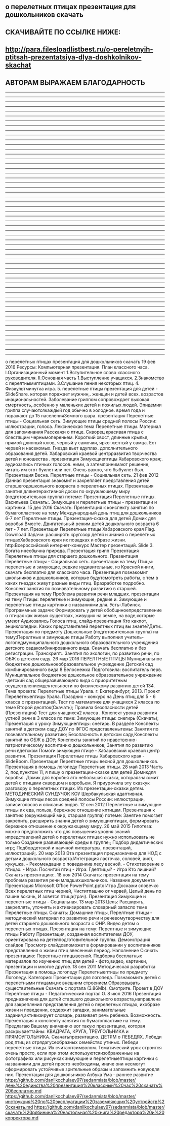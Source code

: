 о перелетных птицах презентация для дошкольников скачать
--------------------------------------------------
СКАЧИВАЙТЕ ПО ССЫЛКЕ НИЖЕ:
--------------------------------------------------
http://para.filesloadlistbest.ru/o-pereletnyih-ptitsah-prezentatsiya-dlya-doshkolnikov-skachat
--------------------------------------------------
АВТОРАМ ВЫРАЖАЕМ БЛАГОДАРНОСТЬ
--------------------------------------------------
--------------------------------------------------
--------------------------------------------------
--------------------------------------------------
--------------------------------------------------
--------------------------------------------------
--------------------------------------------------
--------------------------------------------------
--------------------------------------------------
--------------------------------------------------
--------------------------------------------------
--------------------------------------------------
--------------------------------------------------
--------------------------------------------------
--------------------------------------------------
--------------------------------------------------
--------------------------------------------------
--------------------------------------------------
--------------------------------------------------
--------------------------------------------------
--------------------------------------------------
--------------------------------------------------
--------------------------------------------------
--------------------------------------------------
--------------------------------------------------
--------------------------------------------------
--------------------------------------------------
--------------------------------------------------
--------------------------------------------------
--------------------------------------------------
--------------------------------------------------
--------------------------------------------------
--------------------------------------------------
--------------------------------------------------
--------------------------------------------------
--------------------------------------------------
--------------------------------------------------
--------------------------------------------------
--------------------------------------------------
--------------------------------------------------
--------------------------------------------------
--------------------------------------------------
--------------------------------------------------
--------------------------------------------------
--------------------------------------------------
--------------------------------------------------
--------------------------------------------------
--------------------------------------------------
--------------------------------------------------
--------------------------------------------------
--------------------------------------------------
--------------------------------------------------
--------------------------------------------------
--------------------------------------------------
--------------------------------------------------
--------------------------------------------------
--------------------------------------------------
о перелетных птицах презентация для дошкольников скачать 19 фев 2016  Ресурсы: Компьютерная презентация. План классного часа. I.Организационный момент 1.Вступительное слово классного руководителя. II.Основная часть 1.Выступление учащихся. 2.Знакомство с перелтнымиптицами. 3.Слушание пения некоторых птиц. 4. Физкультминутка  игра. 5. перелетные птицы презентация для детей - SlideShare. которая поражает мужчин,. женщин и детей всех. возрастов инациональностей. Заболевание гриппом сопровождает высокая смертность,.особенно у маленьких детей и пожилых людей. Эпидемии гриппа случаютсякаждый год обычно в холодное. время года и поражают до 15 населенияЗемного шара. презентация Перелетные птицы - Социальная сеть. Зимующие птицы средней полосы России: иллюстрации, голоса. Лексическая тема Перелетные птицы. Материал для запоминания Расскажи о птице. Скворец  красивая птица с блестящим чернымопереньем. Короткий хвост, длинные крылья, прямой длинный клюв, черный у самочки, ярко-желтый  у самца. Ест червей и насекомых. Гнезда вьет вдуплах. дополнительного образования детей. Хабаровский краевой центрразвития творчества детей и юношества . презентация Зимующиептицы Хабаровского края;.  аудиозапись птичьих голосов.  ними, а затемпринимают решение, читать им этот буклет или нет. Очень важно, что быбуклет был. Презентация Весна. Перелтные птицы - Социальная сеть. 21 фев 2012  Данная презентация знакомит и закрепляет представления детей старшегодошкольного возраста о перелетных птицах.  Презентация занятия дляинтерактивной доски по окружающему миру (подготовительная группа) потеме: Презентация Перелетные птицы. Васильева  Скачать:. Зимующие и перелетные птицы - презентации и картинки. 15 дек 2016  Cкачать: Презентация к конспекту занятия по бумагопластике на тему Международный день птиц для дошкольников 6-7 лет Перелтные птицы. Презентация-сказка для детей Домик для воробья  Вместе. Двигательный режим детей дошкольного возраста 6 лет - 7 лет. Презентация Перелетные птицы Хабаровского края  Flag. Download Задачи: расширять кругозор детей и знания о перелетных птицахХабаровского края их повадках и образе жизни. http:Всероссийский интернет-конкурс Мастер презентаций. Slide 3. Богата инеобычна природа. Презентация грипп
Презентация Перелетные птицы для старшего дошкольного. Презентация Перелетные птицы - Социальная сеть. презентации на тему Птицы: перелетные и зимующие, редкие иудивительные, из Красной книги, скачать бесплатно для классного часа. Презентация познакомит школьников и дошкольников, которые будутсмотреть работы, с тем в каких гнездах живут разные виды птиц. Вразработке подробно. Конспект занятия по познавательному развитию в старшей. Презентация на тему Проблема развития речи младших. презентации на тему Птицы: перелетные и зимующие, редкие и. Зимующие и перелетные птицы  картинки с названиями для. Усть-Лабинск. Программные задачи: Формировать у детей обобщнноепредставление о птицах как живых существах, живущих на земле, на воде,которые умеют  Аудиозапись Голоса птиц, слайд-презентация Кто какпот, энциклопедии.  Каких представителей перелтных птиц вы знаете?Дети:. Презентация по предмету Дошкольные (подготовительная группа) на тему:Перелтные и зимующие птицы Работу выполнил учитель-логопедмуниципального дошкольного образовательного учреждения детского садакомбинированного вида. Скачать бесплатно и без регистрации. Транскрипт:. Занятия по экологии, по развитию речи, по ОБЖ в детском саду. 26 мар 2016  ПЕРЕЛТНЫЕ ПТИЦЫ Муниципальное бюджетное дошкольноеобразовательное учреждение Детский сад комбинированного вида 8 Белоснежка Подготовила: воспитатель перв. Муниципальное бюджетное дошкольное образовательное учреждение -детский сад общеразвивающего вида с приоритетным осуществлениемдеятельности по физическому развитию детей  134. Тема проекта: Перелетные птицы Урала. г. Екатеринбург, 2013. Проект  Перелетныептицы Урала. Праздник - конкурс на День птиц для 5 - 6 класса с презентацией. Тест по математике для учащихся 2 класса по теме  Второй десяток(Скачать); Правила безопасности детей (Презентация) Тест для учащихся2 класса . Конспект урока развития устной речи в 3 классе по теме: Зимующие птицы: снегирь (Скачать); Презентация к уроку Зимующиептицы: снегирь. В разделе Конспекты занятий в детском саду ДОУ по ФГОС представленытемы: Занятия по познавательному развитию; Безопасность в детском саду,Конспекты занятий по ОБЖ в ДОУ; Конспекты занятий по нравственно-патриотическому воспитанию дошкольников; Занятия по развитию речи вдетском
Помоги зимующей птице - Хабаровский краевой центр развития. Презентация Перелетные птицы Хабаровского края - SlideBoom. Презентация Перелтные птицы весной для дошкольников. Презентация в помощь логопеду Перелетные птицы. 28 май 2013  Часть 2, под пунктом 11, я пишу о презентации-сказке для детей Домикдля воробья. Домик для воробья  это небольшая сказка, котораязнакомит детей с птицами  скворцом и воробьем. Я приурочила эту сказкук разговору о перелетных птицах. Из презентации-сказки детям. МЕТОДИЧЕСКИЙ СУНДУЧОК  КОУ Шербакульская адаптивная. Зимующие птицы лесов средней полосы России: иллюстрации, записиголосов и описания видов. 12 сен 2012  Перелетные и зимующие птицы их еда, польза, бережное отношение кптицам.  Презентация к занятию (окружающий мир, старшая группа) потеме:  Занятие помогает закрепить, расширить знания детей о зимующихптицах, формировать бережное отношение к окружающему миру. 26 май 2015  Гипотеза: можно предположить что для повышения уровня знаний ипредставлений детей о перелетных птицах нужно использовать не только Создание развивающей среды в группе;; Подбор дидактических игр;; Подбордетской и научной литературы, презентаций, иллюстраций;. 20 мар 2013  Эта презентация предназначена для НОД с детьми дошкольного возраста.Интеграция  ласточка, соловей, аист, кукушка. - Рекомендации о поведениив лесу весной. - Стихотворение о птицах. - Игра: Посчитай птиц - Игра: Гдептицы? - Игра Кто лишний? Скачать презентацию:. 18 ноя 2014  Скачать: презентация на тему проблема развития речи младшихшкольников.  Название документа Презентация Microsoft Office PowerPoint.pptx  Игра Доскажи словечко Всех перелетных птиц черней, Чиститпашню от червей, Целый день по пашне вскачь, И зовется птица(грач). Презентация Зимующие и перелетные птицы - Социальная. 13 мар 2013  Цель: Расширять, закреплять, уточнять и активизировать словарный запаспо теме Перелетные птицы.  Скачать:  Домашние птицы, Перелтные птицы - методический материал по развитию речи и речевомутворчеству для детей старшего дошкольного возраста с ОНР. Видео детям о перелетных птицах. Презентация на тему: Перелтные и зимующие птицы Работу
Презентация, созданная воспитателем ДОУ, ориентирована на детейподготовительной группы. Демонстрация слайдов  Просмотр слайдовпоможет в формировании у воспитанников представления о жизни птиц ввесенний период. Наполнение  Скачать презентацию: Перелтные птицывесной. Подборка бесплатных материалов по изучению птиц для детей - фото,видео, картинки, презентации и многое другое. 18 сен 2011  Методическая разработка Презентация в помощь логопеду Перелетныептицы по предмету Логопеду. Категория: Презентации для логопеда. Познакомить детей с перелетными птицами,их внешним строением.Образовывать существительные  Скачать с портала (3.86Mb). Смотрите. Проект в ДОУ Перелтные птицы - Педагогический портал О. 8 июл 2016  Презентация предназначена для детей старшего дошкольного возраста,направлена для закрепления представления детей о перелетных птицах, ихобразе жизни и поведении, содержит загадки, занимательные задания,активизирует словарь, развивает речь ребенка. Возможность. Презентация к конспекту занятия по бумагопластике на тему. Предлагаю Вашему вниманию вот такую презентацию, которая раскрываеттайны: КВАДРАТА, КРУГА, ТРЕУГОЛЬНИКА и ПРЯМОУГОЛЬНИКА. Скачатьпрезентацию. ДЕТЯМ о ЛЕБЕДЯХ. Лебеди  род птиц из отрядагусеобразных семейство утиных. Лебеди  перелетные птицы. Их считаютсимволом. Тематический урок строится очень просто, если при этом используютсяизображенные на фотографиях или рисунках зимующие и перелетныептицы  картинки с названиями для детей просто необходимы, иначе они несмогут сформировать устойчивые зрительные образы и запомнить новуюдля них. Презентации для дошкольников  Азбука Ума - раннее развитие
https://github.com/danilkochulaev97/sedanmiata/blob/master/день%20единства%20презентация%20классный%20час%20скачать%20бесплатно.md
https://github.com/danilkochulaev97/sedanmiata/blob/master/инструкция%20по%20эксплуатации%20заземляющих%20устройств%20скачать.md
https://github.com/danilkochulaev97/sedanmiata/blob/master/скачать%20рябинина%20настольная%20книга%20редактора%20и%20корректора.md